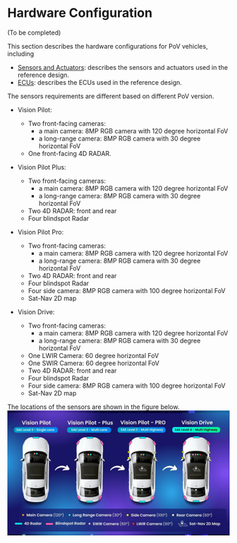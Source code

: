 # Hardware Configuration

(To be completed)

This section describes the hardware configurations for PoV vehicles, including

- [Sensors and Actuators](Sensors-and-Actuators/index.md): describes the sensors and actuators used in the reference design.
- [ECUs](ECUs/index.md): describes the ECUs used in the reference design.

The sensors requirements are different based on different PoV version.

- Vision Pilot:
  - Two front-facing cameras:
    - a main camera: 8MP RGB camera with 120 degree horizontal FoV
    - a long-range camera: 8MP RGB camera with 30 degree horizontal FoV
  - One front-facing 4D RADAR.

- Vision Pilot Plus:
  - Two front-facing cameras:
    - a main camera: 8MP RGB camera with 120 degree horizontal FoV
    - a long-range camera: 8MP RGB camera with 30 degree horizontal FoV
  - Two 4D RADAR: front and rear
  - Four blindspot Radar

- Vision Pilot Pro:
  - Two front-facing cameras:
    - a main camera: 8MP RGB camera with 120 degree horizontal FoV
    - a long-range camera: 8MP RGB camera with 30 degree horizontal FoV
  - Two 4D RADAR: front and rear
  - Four blindspot Radar
  - Four side camera: 8MP RGB camera with 100 degree horizontal FoV
  - Sat-Nav 2D map

- Vision Drive:
  - Two front-facing cameras:
    - a main camera: 8MP RGB camera with 120 degree horizontal FoV
    - a long-range camera: 8MP RGB camera with 30 degree horizontal FoV
  - One LWIR Camera: 60 degree horizontal FoV
  - One SWIR Camera: 60 degree horizontal FoV
  - Two 4D RADAR: front and rear
  - Four blindspot Radar
  - Four side camera: 8MP RGB camera with 100 degree horizontal FoV
  - Sat-Nav 2D map

The locations of the sensors are shown in the figure below.
![Sensor](assets/images/roadmap.jpg)
